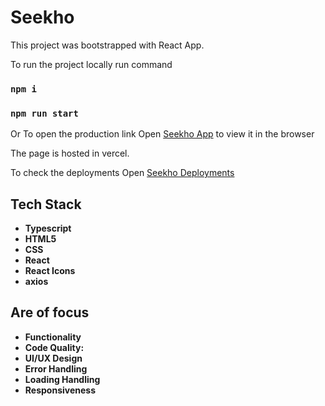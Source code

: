 # Seekho

This project was bootstrapped with React App.

To run the project locally run command

### `npm i`

### `npm run start`

Or To open the production link
Open [Seekho App](https://seekho-platform.vercel.app/) to view it in the browser

The page is hosted in vercel.

To check the deployments
Open [Seekho Deployments](https://vercel.com/heyabrar/seekho-platform/deployments)

## Tech Stack

- **Typescript**
- **HTML5**
- **CSS**
- **React**
- **React Icons**
- **axios**

## Are of focus

- **Functionality**
- **Code Quality:**
- **UI/UX Design**
- **Error Handling**
- **Loading Handling**
- **Responsiveness**
